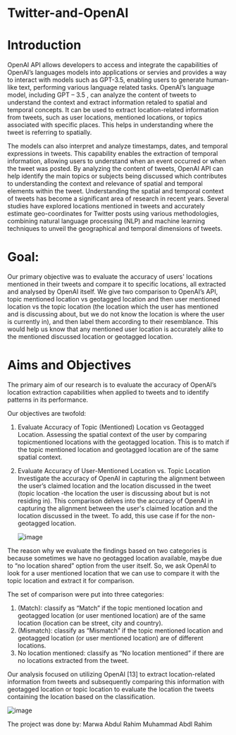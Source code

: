 # Twitter-and-OpenAI

# Introduction 

OpenAI API allows developers to access and integrate the capabilities of OpenAI’s languages models into applications or servies and provides a way to interact with models such as GPT-3.5, enabling users to generate human-like text, performing various language related tasks. OpenAI’s language model, including GPT – 3.5 , can analyze the content of tweets to understand the context and extract information retaled to spatial and temporal concepts. It can be used to extract location-related information from tweets, such as user locations, mentioned locations, or topics associated with specific places. This helps in understanding where the tweet is referring to spatially.

The models can also interpret and analyze timestamps, dates, and temporal expressions in tweets. This capability enables the extraction of temporal information, allowing users to understand when an event occurred or when the tweet was posted. By analyzing the content of tweets, OpenAI API can help identify the main topics or subjects being discussed which contributes to understanding the context and relevance of spatial and temporal elements within the tweet. Understanding the spatial and temporal context of tweets has become a significant
area of research in recent years. Several studies have explored locations mentioned in
tweets and accurately estimate geo-coordinates for Twitter posts using various
methodologies, combining natural language processing (NLP) and machine learning
techniques to unveil the geographical and temporal dimensions of tweets.

# Goal:
 Our primary objective was to evaluate the accuracy of users' locations mentioned in their tweets and compare it to specific locations, all extracted and analysed by OpenAI itself. We give two comparison to OpenAI’s API, topic mentioned location vs geotagged location and then user mentioned location vs the topic location (the location which the user has mentioned and is discussing about, but we do not know the location is where the user is currently in), and then label them according to their resemblance. This would help us know that any mentioned user location is accurately alike to the mentioned discussed location or geotagged location.

# Aims and Objectives
The primary aim of our research is to evaluate the accuracy of OpenAI’s location extraction capabilities when applied to tweets and to identify patterns in its performance. 

Our objectives are twofold:
1. Evaluate Accuracy of Topic (Mentioned) Location vs Geotagged Location.
      Assessing the spatial context of the user by comparing topicmentioned locations with the geotagged location. This is to match if the topic mentioned location and geotagged location are of the same spatial context.

2. Evaluate Accuracy of User-Mentioned Location vs. Topic Location
      Investigate the accuracy of OpenAI in capturing the alignment between the user’s claimed location and the location discussed in the tweet (topic location -the location the user is discussing about but is not residing in). This comparison delves into the accuracy of OpenAI in capturing the alignment between the user's claimed location and the location discussed in the tweet. To add, this use case if for the non-geotagged location.

   ![image](https://github.com/Marwa1902/Twitter-and-OpenAI/assets/89301770/a5c68efd-a61b-44da-a895-b6706a4bbe91)

The reason why we evaluate the findings based on two categories is because sometimes we have no geotagged location available, maybe due to “no location shared” option from the user itself. So, we ask OpenAI to look for a user mentioned location that we can use to compare it with the topic location and extract it for comparison.

The set of comparison were put into three categories:
1. (Match): classify as “Match” if the topic mentioned location and geotagged location (or user mentioned location) are of the same location
(location can be street, city and country).
2. (Mismatch): classify as “Mismatch” if the topic mentioned location and geotagged location (or user mentioned location) are of different locations.
3. No location mentioned: classify as “No location mentioned” if there are no locations extracted from the tweet.

Our analysis focused on utilizing OpenAI [13] to extract location-related information from tweets and subsequently comparing this information with geotagged location or topic location to evaluate the location the tweets containing the location based on the classification.

   ![image](https://github.com/Marwa1902/Twitter-and-OpenAI/assets/89301770/f0a55713-a197-4daa-8e55-ad02f7343a63)


The project was done by: 
Marwa Abdul Rahim 
Muhammad Abdl Rahim
